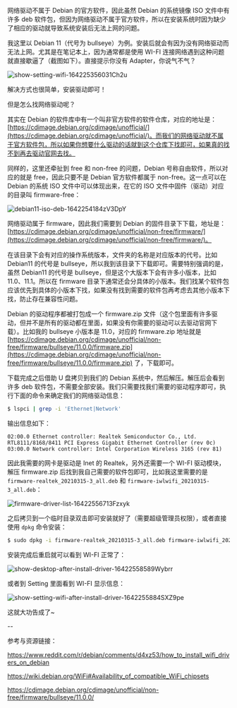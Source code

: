 网络驱动不属于 Debian 的官方软件，因此虽然 Debian 的系统镜像 ISO 文件中有许多 deb 软件包，但因为网络驱动不属于官方软件，所以在安装系统时因为缺少了相应的驱动就导致系统安装后无法上网的问题。

我这里以 Debian 11（代号为 bullseye）为例。安装后就会有因为没有网络驱动而无法上网。尤其是在笔记本上，因为通常都是使用 WI-FI 连接网络遇到这种问题就直接歇逼了（截图如下）。直接提示你没有 Adapter，你说气不气？

![show-setting-wifi-164225356031Ch2u](http://linux-media.knowledge.ituknown.cn/NetworkManager/Debian-NoNetworkDriver/show-setting-wifi-164225356031Ch2u.png)

解决方式也很简单，安装驱动即可！

但是怎么找网络驱动呢？

其实在 Debian 的软件库中有一个叫非官方软件的软件仓库，对应的地址是：[https://cdimage.debian.org/cdimage/unofficial/](https://cdimage.debian.org/cdimage/unofficial/)。而我们的网络驱动就不属于官方软件包，所以如果你想要什么驱动的话就到这个仓库下找即可，如果真的找不到再去驱动官网去找。

同样的，这里还牵扯到 free 和 non-free 的问题，Debian 号称自由软件，所以对应的就是 free，因此只要不是 Debian 官方软件都属于 non-free。这一点可以在 Debian 的系统 ISO 文件中可以体现出来，在它的 ISO 文件中固件（驱动）对应的目录叫 firmware-free：

![debian11-iso-deb-1642254184zV3DpY](http://linux-media.knowledge.ituknown.cn/NetworkManager/Debian-NoNetworkDriver/debian11-iso-deb-1642254184zV3DpY.png)

网络驱动属于 firmware，因此我们需要到 Debian 的固件目录下下载，地址是：[https://cdimage.debian.org/cdimage/unofficial/non-free/firmware/](https://cdimage.debian.org/cdimage/unofficial/non-free/firmware/)。

在该目录下会有对应的操作系统版本，文件夹的名称是对应版本的代号。比如 Debian11 的代号是 bullseye，所以我到该目录下下载即可。需要特别强调的是，虽然 Debian11 的代号是 bullseye，但是这个大版本下会有许多小版本，比如 11.0、11.1。所以在 firmware 目录下通常还会分具体的小版本。我们找某个软件包应该优先到具体的小版本下找，如果没有找到需要的软件包再考虑去其他小版本下找，防止存在兼容性问题。

Debian 的驱动程序都被打包成一个 firmware.zip 文件（这个包里面有许多驱动，但并不是所有的驱动都在里面，如果没有你需要的驱动可以去驱动官网下载）。比如我的 bullseye 小版本是 11.0，对应的 firmware.zip 地址就是 [https://cdimage.debian.org/cdimage/unofficial/non-free/firmware/bullseye/11.0.0/firmware.zip](https://cdimage.debian.org/cdimage/unofficial/non-free/firmware/bullseye/11.0.0/firmware.zip) 了，下载即可。

下载完成之后借助 U 盘拷贝到我们的 Debian 系统中，然后解压。解压后会看到许多 deb 软件包，不需要全部安装。我们只需要找我们需要的驱动程序即可，执行下面的命令来确定我们的网络驱动信息：

```bash
$ lspci | grep -i 'Ethernet|Network'
```

输出信息如下：

```
02:00.0 Ethernet controller: Realtek Semiconductor Co., Ltd. RTL8111/8168/8411 PCI Express Gigabit Ethernet Controller (rev 0c)
03:00.0 Network controller: Intel Corporation Wireless 3165 (rev 81)
```

因此我需要的网卡是驱动是 Inet 的 Realtek，另外还需要一个 WI-FI 驱动模块，解压 firmware.zip 后找到我自己需要的软件包即可，比如我这里需要的是  `firmware-realtek_20210315-3_all.deb` 和 `firmware-iwlwifi_20210315-3_all.deb`：

![firmware-driver-list-16422556713Fzxyk](http://linux-media.knowledge.ituknown.cn/NetworkManager/Debian-NoNetworkDriver/firmware-driver-list-16422556713Fzxyk.png)

之后拷贝到一个临时目录双击即可安装就好了（需要超级管理员权限），或者直接使用 `dpkg` 命令安装：

```bash
$ sudo dpkg -i firmware-realtek_20210315-3_all.deb firmware-iwlwifi_20210315-3_all.deb
```

安装完成后重启就可以看到 WI-FI 正常了：

![show-desktop-after-install-driver-16422558589Wybrr](http://linux-media.knowledge.ituknown.cn/NetworkManager/Debian-NoNetworkDriver/show-desktop-after-install-driver-16422558589Wybrr.png)

或者到 Setting 里面看到 WI-FI 显示信息：

![show-setting-wifi-after-install-driver-1642255884SXZ9pe](http://linux-media.knowledge.ituknown.cn/NetworkManager/Debian-NoNetworkDriver/show-setting-wifi-after-install-driver-1642255884SXZ9pe.png)

这就大功告成了~

--

参考与资源链接：

https://www.reddit.com/r/debian/comments/d4xz53/how_to_install_wifi_drivers_on_debian

https://wiki.debian.org/WiFi#Availability_of_compatible_WiFi_chipsets

https://cdimage.debian.org/cdimage/unofficial/non-free/firmware/bullseye/11.0.0/
